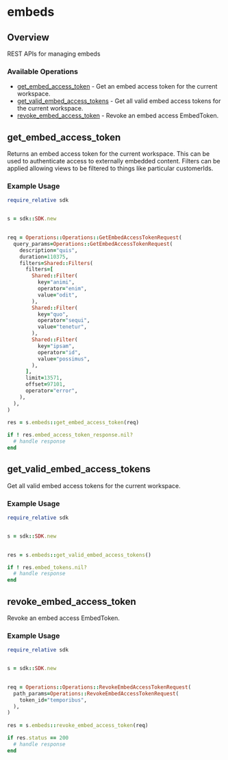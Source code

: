# embeds

## Overview

REST APIs for managing embeds

### Available Operations

* [get_embed_access_token](#get_embed_access_token) - Get an embed access token for the current workspace.
* [get_valid_embed_access_tokens](#get_valid_embed_access_tokens) - Get all valid embed access tokens for the current workspace.
* [revoke_embed_access_token](#revoke_embed_access_token) - Revoke an embed access EmbedToken.

## get_embed_access_token

Returns an embed access token for the current workspace. This can be used to authenticate access to externally embedded content.
Filters can be applied allowing views to be filtered to things like particular customerIds.

### Example Usage

```ruby
require_relative sdk


s = sdk::SDK.new

   
req = Operations::Operations::GetEmbedAccessTokenRequest(
  query_params=Operations::GetEmbedAccessTokenRequest(
    description="quis",
    duration=110375,
    filters=Shared::Filters(
      filters=[
        Shared::Filter(
          key="animi",
          operator="enim",
          value="odit",
        ),
        Shared::Filter(
          key="quo",
          operator="sequi",
          value="tenetur",
        ),
        Shared::Filter(
          key="ipsam",
          operator="id",
          value="possimus",
        ),
      ],
      limit=13571,
      offset=97101,
      operator="error",
    ),
  ),
)
    
res = s.embeds::get_embed_access_token(req)

if ! res.embed_access_token_response.nil?
  # handle response
end

```

## get_valid_embed_access_tokens

Get all valid embed access tokens for the current workspace.

### Example Usage

```ruby
require_relative sdk


s = sdk::SDK.new

    
res = s.embeds::get_valid_embed_access_tokens()

if ! res.embed_tokens.nil?
  # handle response
end

```

## revoke_embed_access_token

Revoke an embed access EmbedToken.

### Example Usage

```ruby
require_relative sdk


s = sdk::SDK.new

   
req = Operations::Operations::RevokeEmbedAccessTokenRequest(
  path_params=Operations::RevokeEmbedAccessTokenRequest(
    token_id="temporibus",
  ),
)
    
res = s.embeds::revoke_embed_access_token(req)

if res.status == 200
  # handle response
end

```
